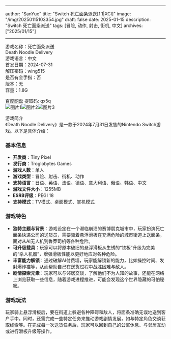 
---
author: "SanYue"
title: "Switch 死亡面条派送[1.1|XCI]"
image: "/img/20250115103354.jpg"
draft: false
date: 2025-01-15
description: "Switch 死亡面条派送"
tags: [冒险, 动作, 射击, 街机, 中文]
archives: ["2025/01/15"]

---

游戏名称：死亡面条派送   
Death Noodle Delivery    
游戏语言：中文  
首发日期：2024-07-31  
解压密码：wing515  
是否有金手指：否  
版本：无   
容量：1.8G

[百度网盘](https://pan.baidu.com/s/1SVEaIilafkUFKUmNgeJEGQ) 提取码: qx5q  
![图片1](/img/2cf63b.jpg)![图片2](/img/386486.jpg)![图片3](/img/c406b4.jpg)  

游戏简介  
《Death Noodle Delivery》是一款于2024年7月31日发售的Nintendo Switch游戏。以下是具体介绍：

### 基本信息
- **开发商**：Tiny Pixel
- **发行商**：Troglobytes Games
- **游戏人数**：单人
- **游戏类型**：冒险、射击、街机、动作
- **支持语言**：日语、英语、法语、德语、意大利语、俄语、韩语、中文
- **游戏文件大小**：1255MB
- **ESRB评级**：PEGI 18
- **支持模式**：TV模式、桌面模式、掌机模式

### 游戏特色
- **独特主题与背景**：游戏设定在一个濒临崩溃的赛博朋克城市中，玩家扮演死亡面条快递公司的送货员，需要骑着悬浮滑板在充满危险的城市街道上送面条，面对从AI无人机到鲁莽司机等各种危险。
- **可升级载具**：玩家可以将原本破旧的悬浮滑板从生锈的“铁板”升级为完美的“杀人机器”，增强滑板性能以更好地应对各种危险。
- **丰富能力解锁**：通过破解AI付费墙，玩家能解锁新的能力，比如操控时间、发射爆炸猫等，从而帮助自己在送货过程中战胜困难与敌人。
- **剧情探索元素**：玩家可以与邻居交谈，了解他们不为人知的故事，还能在网络上浏览获取一些信息，随着游戏进程推进，可能会发现这个世界隐藏的可怕秘密。

### 游戏玩法
玩家骑上悬浮滑板后，要在街道上躲避各种障碍和敌人，将面条准确无误地送到客户手中。同时，还需完成一些特定任务来推动游戏剧情发展，如与特定角色交谈获取线索等。在完成每一次送货任务后，玩家可以回到自己的公寓休息、与邻居互动或进行滑板升级等操作。
